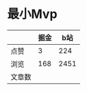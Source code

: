 # 最小Mvp

|        | 掘金 | b站  |
| ------ | ---- | ---- |
| 点赞   | 3    |  224   |
| 浏览   | 168    |  2451    |
| 文章数 |     |     |

